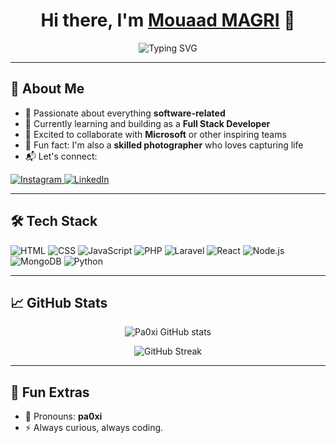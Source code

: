 <h1 align="center">
  Hi there, I'm <a href="https://instagram.com/pa0xi" target="_blank">Mouaad MAGRI</a> 👋
</h1>

<p align="center">
  <img src="https://readme-typing-svg.herokuapp.com?font=Fira+Code&size=26&pause=1000&center=true&vCenter=true&width=435&lines=I'm+Mouaad+Magri;A+Full-Stack+Developer;Passionate+about+Software;Skilled+Photographer+%F0%9F%93%B7" alt="Typing SVG" />
</p>

---

## 🌟 About Me

- 👀 Passionate about everything **software-related**
- 🌱 Currently learning and building as a **Full Stack Developer**
- 🤝 Excited to collaborate with **Microsoft** or other inspiring teams
- 📸 Fun fact: I'm also a **skilled photographer** who loves capturing life
- 📬 Let's connect:

<p align="left">
  <a href="https://instagram.com/mouuuuu3ad" target="_blank">
    <img src="https://img.shields.io/badge/Instagram-%23E4405F.svg?style=for-the-badge&logo=instagram&logoColor=white" alt="Instagram" />
  </a>
  <a href="https://www.linkedin.com/in/mouaad-magri-20b8932a8/" target="_blank">
    <img src="https://img.shields.io/badge/LinkedIn-Mouaad%20Magri-%230077B5?style=for-the-badge&logo=linkedin&logoColor=white" alt="LinkedIn" />
  </a>
</p>

---

## 🛠 Tech Stack

![HTML](https://img.shields.io/badge/-HTML5-E34F26?style=for-the-badge&logo=html5&logoColor=white)
![CSS](https://img.shields.io/badge/-CSS3-1572B6?style=for-the-badge&logo=css3)
![JavaScript](https://img.shields.io/badge/-JavaScript-F7DF1E?style=for-the-badge&logo=javascript&logoColor=black)
![PHP](https://img.shields.io/badge/-PHP-777BB4?style=for-the-badge&logo=php&logoColor=white)
![Laravel](https://img.shields.io/badge/-Laravel-FF2D20?style=for-the-badge&logo=laravel&logoColor=white)
![React](https://img.shields.io/badge/-React-61DAFB?style=for-the-badge&logo=react&logoColor=black)
![Node.js](https://img.shields.io/badge/-Node.js-339933?style=for-the-badge&logo=node.js&logoColor=white)
![MongoDB](https://img.shields.io/badge/-MongoDB-47A248?style=for-the-badge&logo=mongodb&logoColor=white)
![Python](https://img.shields.io/badge/-Python-3776AB?style=for-the-badge&logo=python&logoColor=white)

---

## 📈 GitHub Stats

<p align="center">
  <img src="https://github-readme-stats.vercel.app/api?username=pa0xi&show_icons=true&theme=radical" alt="Pa0xi GitHub stats" />
</p>

<p align="center">
  <img src="https://github-readme-streak-stats.herokuapp.com?user=pa0xi&theme=radical&hide_border=false" alt="GitHub Streak" />
</p>

---

## 📍 Fun Extras

- 💬 Pronouns: **pa0xi**
- ⚡ Always curious, always coding.
